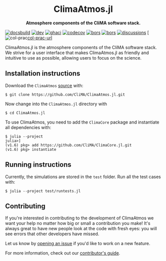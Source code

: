 <!-- Title -->
<h1 align="center">
  ClimaAtmos.jl
</h1>

<!-- description -->
<p align="center">
  <strong>Atmosphere components of the CliMA software stack.</strong>
</p>

[![docsbuild][docs-bld-img]][docs-bld-url]
[![dev][docs-dev-img]][docs-dev-url]
[![ghaci][gha-ci-img]][gha-ci-url]
[![codecov][codecov-img]][codecov-url]
[![bors][bors-img]][bors-url]
[![bors][bors-img]][bors-url]
[![discussions][discussions-img]][discussions-url]
[![col-prac][col-prac-img][col-prac-url]

[docs-bld-img]: https://github.com/CliMA/ClimaAtmos.jl/workflows/Documentation/badge.svg
[docs-bld-url]: https://github.com/CliMA/ClimaAtmos.jl/actions?query=workflow%3ADocumentation

[docs-dev-img]: https://img.shields.io/badge/docs-dev-blue.svg
[docs-dev-url]: https://CliMA.github.io/ClimaAtmos.jl/dev/

[gha-ci-img]: https://github.com/CliMA/ClimaAtmos.jl/actions/workflows/ci.yml/badge.svg
[gha-ci-url]: https://github.com/CliMA/ClimaAtmos.jl/actions/workflows/ci.yml

[codecov-img]: https://codecov.io/gh/CliMA/ClimaAtmos.jl/branch/main/graph/badge.svg
[codecov-url]: https://codecov.io/gh/CliMA/ClimaAtmos.jl

[bors-img]: https://bors.tech/images/badge_small.svg
[bors-url]: https://app.bors.tech/repositories/35474

[col-prac-img]: https://img.shields.io/badge/ColPrac-Contributor's%20Guide-blueviolet?style=flat-square
[col-prac-url]: https://github.com/SciML/ColPrac

[discussions-img]: https://img.shields.io/badge/Ask%20us-anything-1abc9c.svg?style=flat-square
[discussions-url]: https://github.com/CliMA/ClimaAtmos.jl/discussions


ClimaAtmos.jl is the atmosphere components of the CliMA software stack. We strive for a user interface that makes ClimaAtmos.jl as friendly and intuitive to use as possible, allowing users to focus on the science.

## Installation instructions

Download the `ClimaAtmos`
[source](https://github.com/CliMA/ClimaAtmos.jl) with:

```
$ git clone https://github.com/CliMA/ClimaAtmos.jl.git
```

Now change into the `ClimaAtmos.jl` directory with 

```
$ cd ClimaAtmos.jl
```

To use ClimaAtmos, you need to add the `ClimaCore` package and instantiate all dependencies with:

```
$ julia --project
julia>]
(v1.6) pkg> add https://github.com/CliMA/ClimaCore.jl.git
(v1.6) pkg> instantiate
```

## Running instructions

Currently, the simulations are stored in the `test` folder. Run all the test cases with:

```
$ julia --project test/runtests.jl
```

## Contributing

If you're interested in contributing to the development of ClimaAtmos we want your help no matter how big or small a contribution you make! It's always great to have new people look at the code with fresh eyes: you will see errors that other developers have missed.

Let us know by [opening an issue](https://github.com/CliMA/ClimaAtmos.jl/issues/new) if you'd like to work on a new feature.

For more information, check out our [contributor's guide](https://clima.github.io/ClimaAtmos.jl/dev/contributor_guide/).
